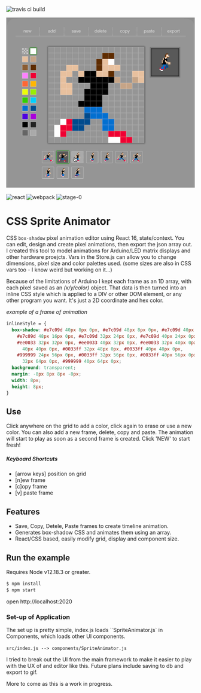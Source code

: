 ![travis ci build](https://travis-ci.org/pjkarlik/css-sprite-animator.svg?branch=master&style=flat-square)

![splash](./splash.gif)

![react](https://img.shields.io/badge/react-16.13.1-green.svg?style=flat-square)
![webpack](https://img.shields.io/badge/webpack-4.44.1-51b1c5.svg?style=flat-square)
![stage-0](https://img.shields.io/badge/ECMAScript-6-c55197.svg?style=flat-square)

# CSS Sprite Animator

CSS `box-shadow` pixel animation editor using React 16, state/context. You can edit, design and create pixel animations, then export the json array out. I created this tool to model animations for Arduino/LED matrix displays and other hardware proejcts. Vars in the Store.js can allow you to change dimensions, pixel size and color palettes used. (some sizes are also in CSS vars too - I know weird but working on it...)

Because of the limitations of Arduino I kept each frame as an 1D array, with each pixel saved as an _(x/y/color)_ object. That data is then turned into an inline CSS style which is applied to a DIV or other DOM element, or any other program you want. It's just a 2D coordinate and hex color.

_example of a frame of animation_

```css
inlineStyle = {
  box-shadow: #e7c09d 40px 8px 0px, #e7c09d 48px 8px 0px, #e7c09d 40px 16px 0px,
    #e7c09d 48px 16px 0px, #e7c09d 32px 24px 0px, #e7c09d 40px 24px 0px,
    #ee0033 32px 32px 0px, #ee0033 40px 32px 0px, #ee0033 32px 40px 0px, #ee0033
      40px 40px 0px, #0033ff 32px 48px 0px, #0033ff 40px 48px 0px,
    #999999 24px 56px 0px, #0033ff 32px 56px 0px, #0033ff 40px 56px 0px, #0033ff
      32px 64px 0px, #999999 40px 64px 0px;
  background: transparent;
  margin: -8px 8px 8px -8px;
  width: 8px;
  height: 8px;
}
```

## Use

Click anywhere on the grid to add a color, click again to erase or use a new color. You can also add a new frame, delete, copy and paste. The animation will start to play as soon as a second frame is created. Click 'NEW' to start fresh!

##### Keyboard Shortcuts

- [arrow keys] position on grid
- [n]ew frame
- [c]opy frame
- [v] paste frame

## Features

- Save, Copy, Detele, Paste frames to create timeline animation.
- Generates box-shadow CSS and animates them using an array.
- React/CSS based, easily modify grid, display and component size.

## Run the example

Requires Node v12.18.3 or greater.

```bash
$ npm install
$ npm start
```

open http://localhost:2020

### Set-up of Application

The set up is pretty simple, index.js loads ``SpriteAnimator.js` in Components, which loads other UI components.

`src/index.js --> components/SpriteAnimator.js`

I tried to break out the UI from the main framework to make it easier to play with the UX of and editor like this. Future plans include saving to db and export to gif.

More to come as this is a work in progress.
